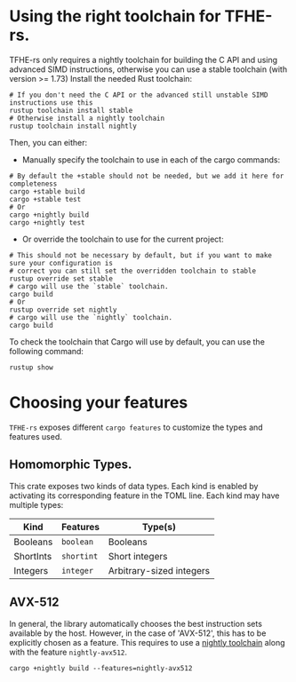 # Using the right toolchain for TFHE-rs.

TFHE-rs only requires a nightly toolchain for building the C API and using advanced SIMD instructions, otherwise you can use a stable toolchain (with version >= 1.73)
Install the needed Rust toolchain:

```shell
# If you don't need the C API or the advanced still unstable SIMD instructions use this
rustup toolchain install stable
# Otherwise install a nightly toolchain
rustup toolchain install nightly
```

Then, you can either:

* Manually specify the toolchain to use in each of the cargo commands:

```shell
# By default the +stable should not be needed, but we add it here for completeness
cargo +stable build
cargo +stable test
# Or
cargo +nightly build
cargo +nightly test
```

* Or override the toolchain to use for the current project:

```shell
# This should not be necessary by default, but if you want to make sure your configuration is
# correct you can still set the overridden toolchain to stable
rustup override set stable
# cargo will use the `stable` toolchain.
cargo build
# Or
rustup override set nightly
# cargo will use the `nightly` toolchain.
cargo build
```

To check the toolchain that Cargo will use by default, you can use the following command:

```shell
rustup show
```


# Choosing your features

`TFHE-rs` exposes different `cargo features` to customize the types and features used.

## Homomorphic Types.

This crate exposes two kinds of data types. Each kind is enabled by activating its corresponding feature in the TOML line. Each kind may have multiple types:

| Kind      | Features   | Type(s)                   |
|-----------|------------|---------------------------|
| Booleans  | `boolean`  | Booleans                  |
| ShortInts | `shortint` | Short integers            |
| Integers  | `integer`  | Arbitrary-sized  integers |


## AVX-512

In general, the library automatically chooses the best instruction sets available by the host. However, in the case of 'AVX-512', this has to be explicitly chosen as a feature. This requires to use a [nightly toolchain](#using-tfhe-rs-with-nightly-toolchain) along with the feature `nightly-avx512`.

```shell
cargo +nightly build --features=nightly-avx512
```
